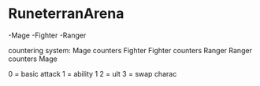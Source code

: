 # RuneterranArena

-Mage
-Fighter
-Ranger


countering system:
Mage counters Fighter
Fighter counters Ranger
Ranger counters Mage


0 = basic attack
1 = ability 1
2 = ult
3 = swap charac

